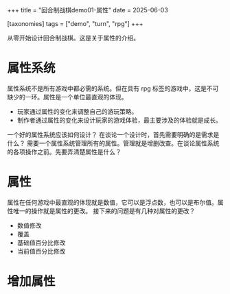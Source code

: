 +++
title = "回合制战棋demo01-属性"
date = 2025-06-03

[taxonomies]
tags = ["demo", "turn", "rpg"]
+++

从零开始设计回合制战棋。这是关于属性的介绍。

<!-- more -->

# 属性系统

属性系统不是所有游戏中都必需的系统。但在具有 rpg 标签的游戏中，这是不可缺少的一环。属性是一个单位最直观的体现。

- 玩家通过属性的变化来调整自己的游玩策略。
- 制作者通过属性的变化来设计玩家的游戏体验，最主要涉及的体验就是成长。

一个好的属性系统应该如何设计？
在谈论一个设计时，首先需要明确的是需求是什么？
需要一个属性系统管理所有的属性。管理就是增删改查。在谈论属性系统的各项操作之前。先要弄清楚属性是什么？

# 属性

属性在任何游戏中最直观的体现就是数值，它可以是浮点数，也可以是布尔值。属性唯一的操作就是属性的更改。
接下来的问题是有几种对属性的更改？

- 数值修改
- 覆盖
- 基础值百分比修改
- 当前值百分比修改

# 增加属性
